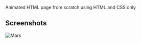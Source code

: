 
Animated HTML page from scratch using HTML and CSS only




## Screenshots
![Mars](https://user-images.githubusercontent.com/83108798/121291536-0f620180-c906-11eb-9eed-255a5d8eda46.png)

